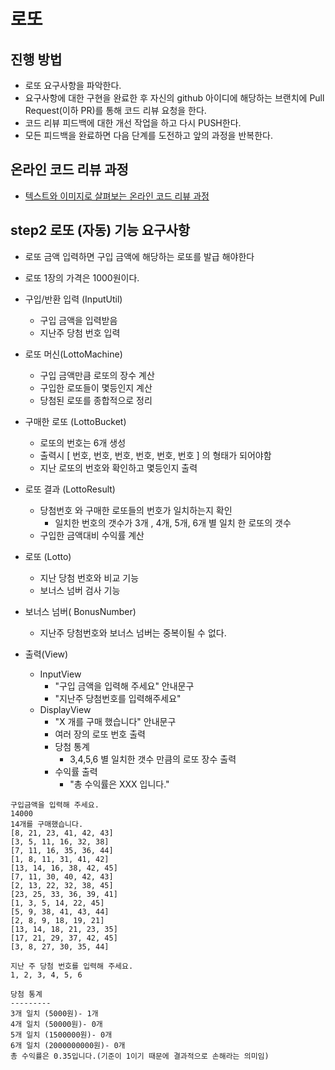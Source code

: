# 로또
## 진행 방법
* 로또 요구사항을 파악한다.
* 요구사항에 대한 구현을 완료한 후 자신의 github 아이디에 해당하는 브랜치에 Pull Request(이하 PR)를 통해 코드 리뷰 요청을 한다.
* 코드 리뷰 피드백에 대한 개선 작업을 하고 다시 PUSH한다.
* 모든 피드백을 완료하면 다음 단계를 도전하고 앞의 과정을 반복한다.

## 온라인 코드 리뷰 과정
* [텍스트와 이미지로 살펴보는 온라인 코드 리뷰 과정](https://github.com/next-step/nextstep-docs/tree/master/codereview)

## step2 로또 (자동) 기능 요구사항
* 로또 금액 입력하면 구입 금액에 해당하는 로또를 발급 해야한다
* 로또 1장의 가격은 1000원이다.

* 구입/반환 입력 (InputUtil)
    * 구입 금액을 입력받음 
    * 지난주 당첨 번호 입력 
* 로또 머신(LottoMachine)
    * 구입 금액만큼 로또의 장수 계산
    * 구입한 로또들이 몇등인지 계산
    * 당첨된 로또를 종합적으로 정리 
* 구매한 로또 (LottoBucket)
    * 로또의 번호는 6개 생성
    * 출력시 [ 번호, 번호, 번호, 번호, 번호, 번호 ] 의 형태가 되어야함
    * 지난 로또의 번호와 확인하고 몇등인지 출력
* 로또 결과 (LottoResult)
    * 당첨번호 와 구매한 로또들의 번호가 일치하는지 확인
        * 일치한 번호의 갯수가 3개 , 4개, 5개, 6개 별 일치 한 로또의 갯수
    * 구입한 금액대비 수익률 계산
* 로또 (Lotto)
    * 지난 당첨 번호와 비교 기능
    * 보너스 넘버 검사 기능 
* 보너스 넘버( BonusNumber)
    * 지난주 당첨번호와 보너스 넘버는 중복이될 수 없다. 
* 출력(View)
    * InputView
        * "구입 금액을 입력해 주세요" 안내문구
        * "지난주 당첨번호를 입력해주세요"
    * DisplayView
        * "X 개를 구매 했습니다" 안내문구
        *  여러 장의 로또 번호 출력
        * 당첨 통계
            * 3,4,5,6 별 일치한 갯수 만큼의 로또 장수 출력
        * 수익률 출력
            * "총 수익률은 XXX 입니다."

```text
구입금액을 입력해 주세요.
14000
14개를 구매했습니다.
[8, 21, 23, 41, 42, 43]
[3, 5, 11, 16, 32, 38]
[7, 11, 16, 35, 36, 44]
[1, 8, 11, 31, 41, 42]
[13, 14, 16, 38, 42, 45]
[7, 11, 30, 40, 42, 43]
[2, 13, 22, 32, 38, 45]
[23, 25, 33, 36, 39, 41]
[1, 3, 5, 14, 22, 45]
[5, 9, 38, 41, 43, 44]
[2, 8, 9, 18, 19, 21]
[13, 14, 18, 21, 23, 35]
[17, 21, 29, 37, 42, 45]
[3, 8, 27, 30, 35, 44]

지난 주 당첨 번호를 입력해 주세요.
1, 2, 3, 4, 5, 6

당첨 통계
---------
3개 일치 (5000원)- 1개
4개 일치 (50000원)- 0개
5개 일치 (1500000원)- 0개
6개 일치 (2000000000원)- 0개
총 수익률은 0.35입니다.(기준이 1이기 때문에 결과적으로 손해라는 의미임)
```